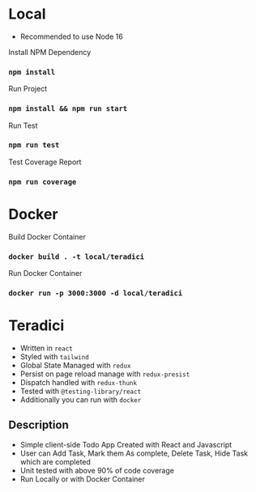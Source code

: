 # Local

- Recommended to use Node 16

Install NPM Dependency

### `npm install`

Run Project

### `npm install && npm run start`

Run Test

### `npm run test`

Test Coverage Report

### `npm run coverage`

# Docker

Build Docker Container

### `docker build . -t local/teradici`

Run Docker Container

### `docker run -p 3000:3000 -d local/teradici`

# Teradici

- Written in `react`
- Styled with `tailwind`
- Global State Managed with `redux`
- Persist on page reload manage with `redux-presist`
- Dispatch handled with `redux-thunk`
- Tested with `@testing-library/react`
- Additionally you can run with `docker`

## Description

- Simple client-side Todo App Created with React and Javascript
- User can Add Task, Mark them As complete, Delete Task, Hide Task which are completed
- Unit tested with above 90% of code coverage
- Run Locally or with Docker Container
